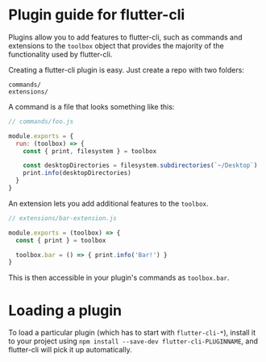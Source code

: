 # Plugin guide for flutter-cli

Plugins allow you to add features to flutter-cli, such as commands and
extensions to the `toolbox` object that provides the majority of the functionality
used by flutter-cli.

Creating a flutter-cli plugin is easy. Just create a repo with two folders:

```
commands/
extensions/
```

A command is a file that looks something like this:

```js
// commands/foo.js

module.exports = {
  run: (toolbox) => {
    const { print, filesystem } = toolbox

    const desktopDirectories = filesystem.subdirectories(`~/Desktop`)
    print.info(desktopDirectories)
  }
}
```

An extension lets you add additional features to the `toolbox`.

```js
// extensions/bar-extension.js

module.exports = (toolbox) => {
  const { print } = toolbox

  toolbox.bar = () => { print.info('Bar!') }
}
```

This is then accessible in your plugin's commands as `toolbox.bar`.

# Loading a plugin

To load a particular plugin (which has to start with `flutter-cli-*`),
install it to your project using `npm install --save-dev flutter-cli-PLUGINNAME`,
and flutter-cli will pick it up automatically.
